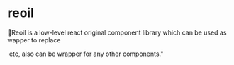 # reoil
 🧡Reoil is a low-level react original component library which can be used as wapper to replace <div> <img> etc, also can be wrapper for any other components."

